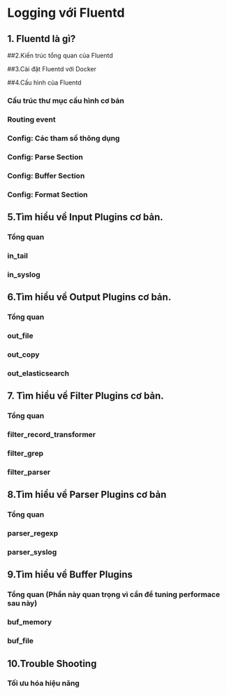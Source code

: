 # Logging với Fluentd

## 1. Fluentd là gì?

##2.Kiến trúc tổng quan của Fluentd

##3.Cài đặt Fluentd với Docker

##4.Cấu hình của Fluentd

### Cấu trúc thư mục cấu hình cơ bản

### Routing event

### Config: Các tham số thông dụng

### Config: Parse Section

### Config: Buffer Section

### Config: Format Section



## 5.Tìm hiểu về Input Plugins cơ bản.


### Tổng quan

### in_tail

### in_syslog



## 6.Tìm hiểu về Output Plugins cơ bản.


### Tổng quan

### out_file

### out_copy

### out_elasticsearch



## 7. Tìm hiểu về Filter Plugins cơ bản.


### Tổng quan

### filter_record_transformer

### filter_grep

### filter_parser


## 8.Tìm hiểu về Parser Plugins cơ bản


### Tổng quan

### parser_regexp

### parser_syslog



## 9.Tìm hiểu về Buffer Plugins


### Tổng quan (Phần này quan trọng vì cần để tuning performace sau này)

### buf_memory

### buf_file



## 10.Trouble Shooting

### Tối ưu hóa hiệu năng
